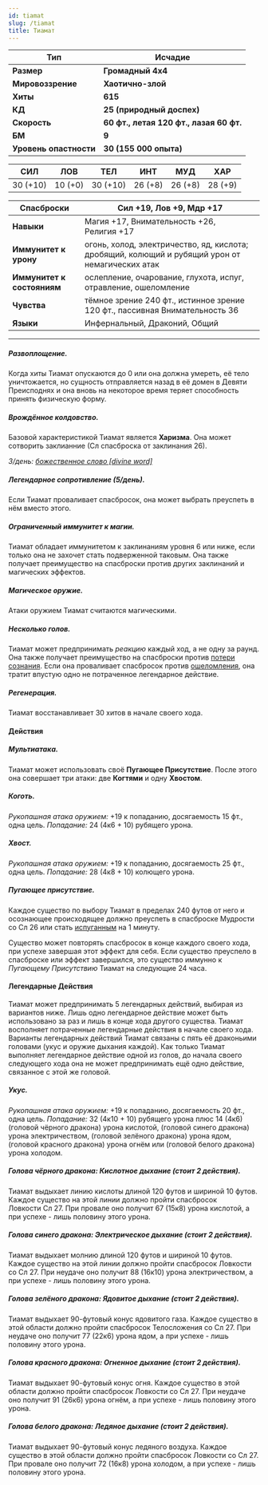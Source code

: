 ```yaml
---
id: tiamat
slug: /tiamat
title: Тиамат
---
```


| **Тип**                | Исчадие                                 |
| ---------------------- | --------------------------------------- |
| **Размер**             | **Громадный 4x4**                       |
| **Мировоззрение**      | **Хаотично-злой**                       |
| **Хиты**               | **615**                                 |
| **КД**                 | **25 (природный доспех)**               |
| **Скорость**           | **60 фт., летая 120 фт., лазая 60 фт.** |
| **БМ**                 | **9**                                   |
| **Уровень опастности** | **30 (155 000 опыта)**                  |

| **СИЛ**  | **ЛОВ** | **ТЕЛ**  | **ИНТ** | **МУД** | **ХАР** |
| -------- | ------- | -------- | ------- | ------- | ------- |
| 30 (+10) | 10 (+0) | 30 (+10) | 26 (+8) | 26 (+8) | 28 (+9) |

| **Спасброски**             | Сил +19, Лов +9, Мдр +17                                                                        |
| -------------------------- | ----------------------------------------------------------------------------------------------- |
| **Навыки**                 | Магия +17, Внимательность +26, Религия +17                                                      |
| **Иммунитет к урону**      | огонь, холод, электричество, яд, кислота; дробящий, колющий и рубящий урон от немагических атак |
| **Иммунитет к состояниям** | ослепление, очарование, глухота, испуг, отравление, ошеломление                                 |
| **Чувства**                | тёмное зрение 240 фт., истинное зрение 120 фт., пассивная Внимательность 36                     |
| **Языки**                  | Инфернальный, Драконий, Общий                                                                   |

---
##### Развоплощение.

Когда хиты Тиамат опускаются до 0 или она должна умереть, её тело уничтожается, но сущность отправляется назад в её домен в Девяти Преисподнях и она вновь на некоторое время теряет способность принять физическую форму.

##### Врождённое колдовство.

Базовой характеристикой Тиамат является **Харизма**. Она может сотворить заклианние (Сл спасброска от заклинания 26).

_3/день: [божественное слово [divine word]](https://ttg.club/spells/Divine_word)_ 

##### Легендарное сопротивление (5/день).

Если Тиамат проваливает спасбросок, она может выбрать преуспеть в нём вместо этого.

##### Ограниченный иммунитет к магии.

Тиамат обладает иммунитетом к заклинаниям уровня 6 или ниже, если только она не захочет стать подверженной таковым. Она также получает преимущество на спасброски против других заклинаний и магических эффектов.

##### Магическое оружие.

Атаки оружием Тиамат считаются магическими.

##### Несколько голов.

Тиамат может предпринимать _реакцию_ каждый ход, а не одну за раунд. Она также получает преимущество на спасброски против [потери сознания](https://ttg.club/screens/unconscious). Если она проваливает спасбросок против [ошеломления](https://ttg.club/screens/stunned), она тратит впустую одно не потраченное легендарное действие.

##### Регенерация.

Тиамат восстанавливает 30 хитов в начале своего хода.

#### Действия

##### Мультиатака.

Тиамат может использовать своё **Пугающее Присутствие**. После этого она совершает три атаки: две **Когтями** и одну **Хвостом**.

##### Коготь.

_Рукопашная атака оружием:_ +19 к попаданию, досягаемость 15 фт., одна цель. _Попадание:_ 24 (4к6 + 10) рубящего урона.

##### Хвост.

_Рукопашная атака оружием:_ +19 к попаданию, досягаемость 25 фт., одна цель. _Попадание:_ 28 (4к8 + 10) колющего урона.

##### Пугающее присутствие.

Каждое существо по выбору Тиамат в пределах 240 футов от него и осознающее происходящее должно преуспеть в спасброске Мудрости со Сл 26 или стать [испуганным](https://ttg.club/screens/frightened) на 1 минуту.

Существо может повторять спасбросок в конце каждого своего хода, при успехе завершая этот эффект для себя. Если существо преуспело в спасброске или эффект завершился, это существо иммунно к _Пугающему Присутствию_ Тиамат на следующие 24 часа.

#### Легендарные Действия

Тиамат может предпринимать 5 легендарных действий, выбирая из вариантов ниже. Лишь одно легендарное действие может быть использовано за раз и лишь в конце хода другого существа. Тиамат восполняет потраченные легендарные действия в начале своего хода.  
Варианты легендарных действий Тиамат связаны с пять её драконьими головами (укус и оружие дыхания каждой). Как только Тиамат выполняет легендарное действие одной из голов, до начала своего следующего хода она не может предпринимать ещё одно действие, связанное с этой же головой.

##### Укус.

_Рукопашная атака оружием:_ +19 к попаданию, досягаемость 20 фт., одна цель. _Попадание:_ 32 (4к10 + 10) рубящего урона плюс 14 (4к6) (головой чёрного дракона) урона кислотой, (головой синего дракона) урона электричеством, (головой зелёного дракона) урона ядом, (головой красного дракона) урона огнём или (головой белого дракона) урона холодом.

##### Голова чёрного дракона: Кислотное дыхание (стоит 2 действия).

Тиамат выдыхает линию кислоты длиной 120 футов и шириной 10 футов. Каждое существо на этой линии должно пройти спасбросок Ловкости Сл 27. При провале оно получит 67 (15к8) урона кислотой, а при успехе - лишь половину этого урона.

##### Голова синего дракона: Электрическое дыхание (стоит 2 действия).

Тиамат выдыхает молнию длиной 120 футов и шириной 10 футов. Каждое существо на этой линии должно пройти спасбросок Ловкости со Сл 27. При неудаче оно получит 88 (16к10) урона электричеством, а при успехе - лишь половину этого урона.

##### Голова зелёного дракона: Ядовитое дыхание (стоит 2 действия).

Тиамат выдыхает 90-футовый конус ядовитого газа. Каждое существо в этой области должно пройти спасбросок Телосложения со Сл 27. При неудаче оно получит 77 (22к6) урона ядом, а при успехе - лишь половину этого урона.

##### Голова красного дракона: Огненное дыхание (стоит 2 действия).

Тиамат выдыхает 90-футовый конус огня. Каждое существо в этой области должно пройти спасбросок Ловкости со Сл 27. При неудаче оно получит 91 (26к6) урона огнём, а при успехе - лишь половину этого урона.

##### Голова белого дракона: Ледяное дыхание (стоит 2 действия).

Тиамат выдыхает 90-футовый конус ледяного воздуха. Каждое существо в этой области должно пройти спасбросок Ловкости со Сл 27. При провале оно получит 72 (16к8) урона холодом, а при успехе - лишь половину этого урона.